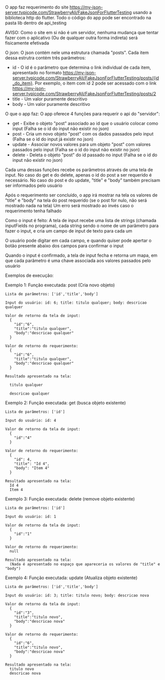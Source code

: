 O app faz requerimento do site https://my-json-server.typicode.com/StrawberryAli/FakeJsonForFlutterTesting usando a biblioteca http do flutter. Todo o código do app pode ser encontrado na pasta lib dentro de api_testing

AVISO: Como o site em si não é um servidor, nenhuma mudança que tentar fazer com o aplicativo (Ou de qualquer outra forma indireta) será fisicamente efetivada

O json:
  O json contém nele uma estrutura chamada "posts". Cada item dessa estrutra contém três parâmetros:
  - id - O id é o parâmetro que determina o link individual de cada item, apresentado no formato https://my-json-server.typicode.com/StrawberryAli/FakeJsonForFlutterTesting/posts/{id_do_item}. Por exemplo, o item com id 2 pode ser acessado com o link https://my-json-server.typicode.com/StrawberryAli/FakeJsonForFlutterTesting/posts/2
  - title - Um valor puramente descritivo
  - body - Um valor puramente descritivo

O que o app faz:
  O app oferece 4 funções para requerir o api do "servidor":
  - get - Exibe o objeto "post" associado ao id que o usuário colocar como input (Falha se o id do input não existir no json)
  - post - Cria um novo objeto "post" com os dados passados pelo input (Falha se o id do input já existir no json)
  - update - Associar novos valores para um objeto "post" com valores passados pelo input (Falha se o id do input não existir no json)
  - delete - Deleta o objeto "post" do id passado no input (Falha se o id do input não existir no json)
    
  Cada uma dessas funções recebe os parâmetros através de uma tela de input. No caso do get e do delete, apenas o id do post a ser requerido é necessário. No caso do post e do update, "title" e "body" também precisam ser informados pelo usuário
  
  Após o requerimento ser concluído, o app irá mostrar na tela os valores de "title" e "body" na tela do  post requerido (se o post for nulo, não será mostrado nada na tela)
  Um erro será mostrado ao invés caso o requerimento tenha falhado

Como o input é feito:
  A tela de input recebe uma lista de strings (chamada inputFields no programa), cada string sendo o nome de um parâmetro para fazer o input, e cria um campo de input de texto para cada um
  
  O usuário pode digitar em cada campo, e quando quiser pode apertar o botão presente abaixo dos campos para confirmar o input
  
  Quando o input é confirmado, a tela de input fecha e retorna um mapa, em que cada parâmetro é uma chave associada aos valores passados pelo usuário

Exemplos de execução:

  Exemplo 1:
    Função executada: post (Cria novo objeto)
    
    Lista de parâmetros: ['id','title','body']
    
    Input do usuário: id: 6; title: titulo qualquer; body: descricao qualquer
    
    Valor de retorno da tela de input:
      {
        "id":"6",
        "title":"titulo qualquer",
        "body":"descricao qualquer"
      }
      
    Valor de retorno do requerimento:
      {
        "id":"6",
        "title":"titulo qualquer",
        "body":"descricao qualquer"
      }
      
    Resultado apresentado na tela:
    
      titulo qualquer
      
      descricao qualquer
      
  Exemplo 2:
    Função executada: get (busca objeto existente)
    
    Lista de parâmetros: ['id']
    
    Input do usuário: id: 4
    
    Valor de retorno da tela de input:
      {
        "id":"4"
      }
    
    Valor de retorno do requerimento:
      {
        "id": 4,
        "title": "Id 4",
        "body": "Item 4"
      }
    
    Resultado apresentado na tela:
      Id 4
      Item 4
      
  Exemplo 3:
    Função executada: delete (remove objeto existente)
    
    Lista de parâmetros: ['id']
    
    Input do usuário: id: 1
    
    Valor de retorno da tela de input:
      {
        "id":"1"
      }
    
    Valor de retorno do requerimento:
      null
    
    Resultado apresentado na tela:
      (Nada é apresentado no espaço que apareceria os valores de "title" e "body")

  Exemplo 4:
    Função executada: update (Atualiza objeto existente)
    
    Lista de parâmetros: ['id','title','body']
    
    Input do usuário: id: 3; title: titulo novo; body: descricao nova
    
    Valor de retorno da tela de input:
      {
        "id":"3",
        "title":"titulo novo",
        "body":"descricao nova"
      }
    
    Valor de retorno do requerimento:
      {
        "id":"6",
        "title":"titulo novo",
        "body":"descricao nova"
      }
    
    Resultado apresentado na tela:
      titulo novo
      descricao nova
